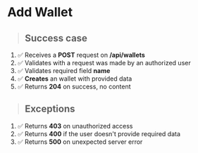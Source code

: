 # Add Wallet

> ## Success case

1. ✅ Receives a **POST** request on **/api/wallets**
2. ✅ Validates with a request was made by an authorized user
3. ✅ Validates required field **name**
4. ✅ **Creates** an wallet with provided data
5. ✅ Returns **204** on success, no content

> ## Exceptions

1. ✅ Returns **403** on unauthorized access
2. ✅ Returns **400** if the user doesn't provide required data
3. ✅ Returns **500** on unexpected server error